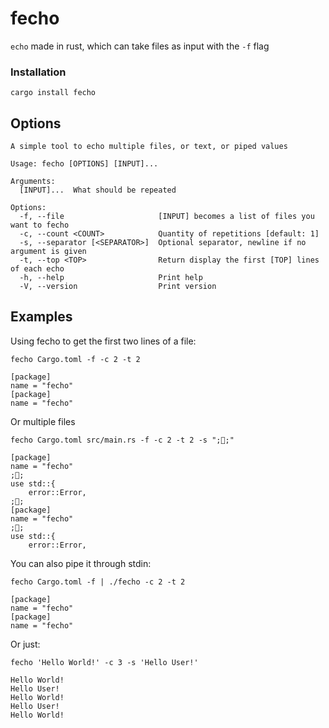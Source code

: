 # fecho

`echo` made in rust, which can take files as input with the `-f` flag

### Installation

```
cargo install fecho
```

## Options

```
A simple tool to echo multiple files, or text, or piped values

Usage: fecho [OPTIONS] [INPUT]...

Arguments:
  [INPUT]...  What should be repeated

Options:
  -f, --file                     [INPUT] becomes a list of files you want to fecho
  -c, --count <COUNT>            Quantity of repetitions [default: 1]
  -s, --separator [<SEPARATOR>]  Optional separator, newline if no argument is given
  -t, --top <TOP>                Return display the first [TOP] lines of each echo
  -h, --help                     Print help
  -V, --version                  Print version
```

## Examples

Using fecho to get the first two lines of a file:

```
fecho Cargo.toml -f -c 2 -t 2

[package]
name = "fecho"
[package]
name = "fecho"
```

Or multiple files

```
fecho Cargo.toml src/main.rs -f -c 2 -t 2 -s ";🦄;"

[package]
name = "fecho"
;🦄;
use std::{
    error::Error,
;🦄;
[package]
name = "fecho"
;🦄;
use std::{
    error::Error,
```

You can also pipe it through stdin:

```
fecho Cargo.toml -f | ./fecho -c 2 -t 2

[package]
name = "fecho"
[package]
name = "fecho"
```

Or just:

```
fecho 'Hello World!' -c 3 -s 'Hello User!'

Hello World!
Hello User!
Hello World!
Hello User!
Hello World!
```
